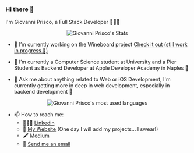 ### Hi there 👋

I'm Giovanni Prisco, a Full Stack Developer 👨🏻‍💻

<p align="center">
  <img src="https://github-readme-stats.vercel.app/api?username=Gprisco&show_icons=true&theme=react" alt="Giovanni Prisco's Stats" />
</p>

- 🔭 I’m currently working on the Wineboard project [Check it out (still work in progress 🤫)](https://wineboard.io)

- 🌱 I’m currently a Computer Science student at University and a Pier Student as Backend Developer at Apple Developer Academy in Naples 🍎

- 💬 Ask me about anything related to Web or iOS Development, I'm currently getting more in deep in web development, especially in backend development 🚀

<p align="center">
  <img src="https://github-readme-stats.vercel.app/api/top-langs/?username=anuraghazra&layout=compact&theme=react" alt="Giovanni Prisco's most used languages" />
</p>

- 📫 How to reach me: 
  - 👨🏻‍💻 [Linkedin](https://www.linkedin.com/in/priscogiovanni/)
  - 🚀 [My Website](https://prisco.dev) (One day I will add my projects... I swear!)
  - 🖋 [Medium](https://medium.com/@gprisco)
  - 📧 [Send me an email](mailto:giovanni@prisco.dev)
